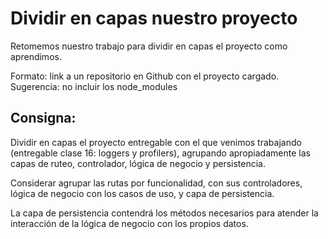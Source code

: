 # Dividir en capas nuestro proyecto

Retomemos nuestro trabajo para dividir en capas el proyecto como aprendimos.

Formato: link a un repositorio en Github con el proyecto cargado.
Sugerencia: no incluir los node_modules

## Consigna:

Dividir en capas el proyecto entregable con el que venimos trabajando (entregable clase 16: loggers y profilers), agrupando apropiadamente las capas de ruteo, 
controlador, lógica de negocio y persistencia.

Considerar agrupar las rutas por funcionalidad, con sus controladores, lógica de negocio con los casos de uso, y capa de persistencia.

La capa de persistencia contendrá los métodos necesarios para atender la interacción de la lógica de negocio con los propios datos.
